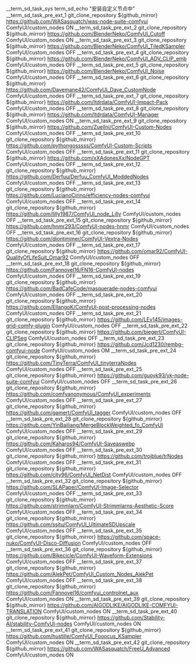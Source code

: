 __term_sd_task_sys term_sd_echo "安装自定义节点中"
__term_sd_task_pre_ext_1 git_clone_repository ${github_mirror} https://github.com/WASasquatch/was-node-suite-comfyui ComfyUI/custom_nodes ON
__term_sd_task_pre_ext_2 git_clone_repository ${github_mirror} https://github.com/BlenderNeko/ComfyUI_Cutoff ComfyUI/custom_nodes ON
__term_sd_task_pre_ext_3 git_clone_repository ${github_mirror} https://github.com/BlenderNeko/ComfyUI_TiledKSampler ComfyUI/custom_nodes OFF
__term_sd_task_pre_ext_4 git_clone_repository ${github_mirror} https://github.com/BlenderNeko/ComfyUI_ADV_CLIP_emb ComfyUI/custom_nodes OFF
__term_sd_task_pre_ext_5 git_clone_repository ${github_mirror} https://github.com/BlenderNeko/ComfyUI_Noise ComfyUI/custom_nodes OFF
__term_sd_task_pre_ext_6 git_clone_repository ${github_mirror} https://github.com/Davemane42/ComfyUI_Dave_CustomNode ComfyUI/custom_nodes OFF
__term_sd_task_pre_ext_7 git_clone_repository ${github_mirror} https://github.com/ltdrdata/ComfyUI-Impact-Pack ComfyUI/custom_nodes OFF
__term_sd_task_pre_ext_8 git_clone_repository ${github_mirror} https://github.com/ltdrdata/ComfyUI-Manager ComfyUI/custom_nodes ON
__term_sd_task_pre_ext_9 git_clone_repository ${github_mirror} https://github.com/Zuellni/ComfyUI-Custom-Nodes ComfyUI/custom_nodes OFF
__term_sd_task_pre_ext_10 git_clone_repository ${github_mirror} https://github.com/pythongosssss/ComfyUI-Custom-Scripts ComfyUI/custom_nodes OFF
__term_sd_task_pre_ext_11 git_clone_repository ${github_mirror} https://github.com/xXAdonesXx/NodeGPT ComfyUI/custom_nodes OFF
__term_sd_task_pre_ext_12 git_clone_repository ${github_mirror} https://github.com/Derfuu/Derfuu_ComfyUI_ModdedNodes ComfyUI/custom_nodes OFF
__term_sd_task_pre_ext_13 git_clone_repository ${github_mirror} https://github.com/LucianoCirino/efficiency-nodes-comfyui ComfyUI/custom_nodes OFF
__term_sd_task_pre_ext_14 git_clone_repository ${github_mirror} https://github.com/lilly1987/ComfyUI_node_Lilly ComfyUI/custom_nodes OFF
__term_sd_task_pre_ext_15 git_clone_repository ${github_mirror} https://github.com/hnmr293/ComfyUI-nodes-hnmr ComfyUI/custom_nodes OFF
__term_sd_task_pre_ext_16 git_clone_repository ${github_mirror} https://github.com/diontimmer/ComfyUI-Vextra-Nodes ComfyUI/custom_nodes OFF
__term_sd_task_pre_ext_17 git_clone_repository ${github_mirror} https://github.com/omar92/ComfyUI-QualityOfLifeSuit_Omar92 ComfyUI/custom_nodes OFF
__term_sd_task_pre_ext_18 git_clone_repository ${github_mirror} https://github.com/Fannovel16/FN16-ComfyUI-nodes ComfyUI/custom_nodes OFF
__term_sd_task_pre_ext_19 git_clone_repository ${github_mirror} https://github.com/BadCafeCode/masquerade-nodes-comfyui ComfyUI/custom_nodes OFF
__term_sd_task_pre_ext_20 git_clone_repository ${github_mirror} https://github.com/EllangoK/ComfyUI-post-processing-nodes ComfyUI/custom_nodes OFF
__term_sd_task_pre_ext_21 git_clone_repository ${github_mirror} https://github.com/LEv145/images-grid-comfy-plugin ComfyUI/custom_nodes OFF
__term_sd_task_pre_ext_22 git_clone_repository ${github_mirror} https://github.com/biegert/ComfyUI-CLIPSeg ComfyUI/custom_nodes OFF
__term_sd_task_pre_ext_23 git_clone_repository ${github_mirror} https://github.com/Jcd1230/rembg-comfyui-node ComfyUI/custom_nodes OM
__term_sd_task_pre_ext_24 git_clone_repository ${github_mirror} https://github.com/TinyTerra/ComfyUI_tinyterraNodes ComfyUI/custom_nodes OFF
__term_sd_task_pre_ext_25 git_clone_repository ${github_mirror} https://github.com/guoyk93/yk-node-suite-comfyui ComfyUI/custom_nodes OFF
__term_sd_task_pre_ext_26 git_clone_repository ${github_mirror} https://github.com/comfyanonymous/ComfyUI_experiments ComfyUI/custom_nodes OFF
__term_sd_task_pre_ext_27 git_clone_repository ${github_mirror} https://github.com/gamert/ComfyUI_tagger ComfyUI/custom_nodes OFF
__term_sd_task_pre_ext_28 git_clone_repository ${github_mirror} https://github.com/YinBailiang/MergeBlockWeighted_fo_ComfyUI ComfyUI/custom_nodes OFF
__term_sd_task_pre_ext_29 git_clone_repository ${github_mirror} https://github.com/Kaharos94/ComfyUI-Saveaswebp ComfyUI/custom_nodes OFF
__term_sd_task_pre_ext_30 git_clone_repository ${github_mirror} https://github.com/trojblue/trNodes ComfyUI/custom_nodes OFF
__term_sd_task_pre_ext_31 git_clone_repository ${github_mirror} https://github.com/city96/ComfyUI_NetDist ComfyUI/custom_nodes OFF
__term_sd_task_pre_ext_32 git_clone_repository ${github_mirror} https://github.com/SLAPaper/ComfyUI-Image-Selector ComfyUI/custom_nodes OFF
__term_sd_task_pre_ext_33 git_clone_repository ${github_mirror} https://github.com/strimmlarn/ComfyUI-Strimmlarns-Aesthetic-Score ComfyUI/custom_nodes OFF
__term_sd_task_pre_ext_34 git_clone_repository ${github_mirror} https://github.com/ssitu/ComfyUI_UltimateSDUpscale ComfyUI/custom_nodes OFF
__term_sd_task_pre_ext_35 git_clone_repository ${github_mirror} https://github.com/space-nuko/ComfyUI-Disco-Diffusion ComfyUI/custom_nodes OFF
__term_sd_task_pre_ext_36 git_clone_repository ${github_mirror} https://github.com/Bikecicle/ComfyUI-Waveform-Extensions ComfyUI/custom_nodes OFF
__term_sd_task_pre_ext_37 git_clone_repository ${github_mirror} https://github.com/AlekPet/ComfyUI_Custom_Nodes_AlekPet ComfyUI/custom_nodes OFF
__term_sd_task_pre_ext_38 git_clone_repository ${github_mirror} https://github.com/Fannovel16/comfyui_controlnet_aux ComfyUI/custom_nodes ON
__term_sd_task_pre_ext_39 git_clone_repository ${github_mirror} https://github.com/AIGODLIKE/AIGODLIKE-COMFYUI-TRANSLATION ComfyUI/custom_nodes ON
__term_sd_task_pre_ext_40 git_clone_repository ${github_mirror} https://github.com/Stability-AI/stability-ComfyUI-nodes ComfyUI/custom_nodes ON
__term_sd_task_pre_ext_41 git_clone_repository ${github_mirror} https://github.com/hustille/ComfyUI_Fooocus_KSampler ComfyUI/custom_nodes ON
__term_sd_task_pre_ext_42 git_clone_repository ${github_mirror} https://github.com/WASasquatch/FreeU_Advanced ComfyUI/custom_nodes ON